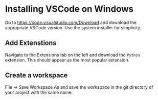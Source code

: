 # Installing VSCode on Windows

Go to https://code.visualstudio.com/Download and download the appropriate VSCode version. Use the system installer for simplicity.

## Add Extenstions

Navigate to the Extensions tab on the left and download the `Python` extension. This should appear as the most popular extension.

## Create a workspace

File -> Save Workspace As and save the workspace in the git directory of your project with the same name.